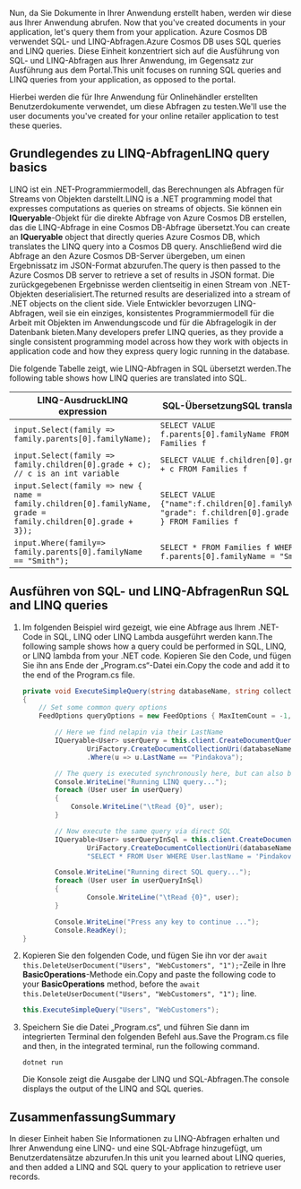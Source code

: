 <span data-ttu-id="f1952-101"><!--TODO: Explain how to do ExecuteNext (pages closer to SDK imp) vs ToList (continuation token)--> Nun, da Sie Dokumente in Ihrer Anwendung erstellt haben, werden wir diese aus Ihrer Anwendung abrufen.</span><span class="sxs-lookup"><span data-stu-id="f1952-101"><!--TODO: Explain how to do ExecuteNext (pages closer to SDK imp) vs ToList (continuation token)--> Now that you've created documents in your application, let's query them from your application.</span></span> <span data-ttu-id="f1952-102">Azure Cosmos DB verwendet SQL- und LINQ-Abfragen.</span><span class="sxs-lookup"><span data-stu-id="f1952-102">Azure Cosmos DB uses SQL queries and LINQ queries.</span></span> <span data-ttu-id="f1952-103">Diese Einheit konzentriert sich auf die Ausführung von SQL- und LINQ-Abfragen aus Ihrer Anwendung, im Gegensatz zur Ausführung aus dem Portal.</span><span class="sxs-lookup"><span data-stu-id="f1952-103">This unit focuses on running SQL queries and LINQ queries from your application, as opposed to the portal.</span></span>

<span data-ttu-id="f1952-104">Hierbei werden die für Ihre Anwendung für Onlinehändler erstellten Benutzerdokumente verwendet, um diese Abfragen zu testen.</span><span class="sxs-lookup"><span data-stu-id="f1952-104">We'll use the user documents you've created for your online retailer application to test these queries.</span></span>

## <a name="linq-query-basics"></a><span data-ttu-id="f1952-105">Grundlegendes zu LINQ-Abfragen</span><span class="sxs-lookup"><span data-stu-id="f1952-105">LINQ query basics</span></span>

<span data-ttu-id="f1952-106">LINQ ist ein .NET-Programmiermodell, das Berechnungen als Abfragen für Streams von Objekten darstellt.</span><span class="sxs-lookup"><span data-stu-id="f1952-106">LINQ is a .NET programming model that expresses computations as queries on streams of objects.</span></span> <span data-ttu-id="f1952-107">Sie können ein **IQueryable**-Objekt für die direkte Abfrage von Azure Cosmos DB erstellen, das die LINQ-Abfrage in eine Cosmos DB-Abfrage übersetzt.</span><span class="sxs-lookup"><span data-stu-id="f1952-107">You can create an **IQueryable** object that directly queries Azure Cosmos DB, which translates the LINQ query into a Cosmos DB query.</span></span> <span data-ttu-id="f1952-108">Anschließend wird die Abfrage an den Azure Cosmos DB-Server übergeben, um einen Ergebnissatz im JSON-Format abzurufen.</span><span class="sxs-lookup"><span data-stu-id="f1952-108">The query is then passed to the Azure Cosmos DB server to retrieve a set of results in JSON format.</span></span> <span data-ttu-id="f1952-109">Die zurückgegebenen Ergebnisse werden clientseitig in einen Stream von .NET-Objekten deserialisiert.</span><span class="sxs-lookup"><span data-stu-id="f1952-109">The returned results are deserialized into a stream of .NET objects on the client side.</span></span> <span data-ttu-id="f1952-110">Viele Entwickler bevorzugen LINQ-Abfragen, weil sie ein einziges, konsistentes Programmiermodell für die Arbeit mit Objekten im Anwendungscode und für die Abfragelogik in der Datenbank bieten.</span><span class="sxs-lookup"><span data-stu-id="f1952-110">Many developers prefer LINQ queries, as they provide a single consistent programming model across how they work with objects in application code and how they express query logic running in the database.</span></span>

<span data-ttu-id="f1952-111">Die folgende Tabelle zeigt, wie LINQ-Abfragen in SQL übersetzt werden.</span><span class="sxs-lookup"><span data-stu-id="f1952-111">The following table shows how LINQ queries are translated into SQL.</span></span>

| <span data-ttu-id="f1952-112">LINQ-Ausdruck</span><span class="sxs-lookup"><span data-stu-id="f1952-112">LINQ expression</span></span> | <span data-ttu-id="f1952-113">SQL-Übersetzung</span><span class="sxs-lookup"><span data-stu-id="f1952-113">SQL translation</span></span> |
|---|---|
| `input.Select(family => family.parents[0].familyName);`| `SELECT VALUE f.parents[0].familyName FROM Families f` |
|`input.Select(family => family.children[0].grade + c); // c is an int variable` | `SELECT VALUE f.children[0].grade + c FROM Families f` |
|`input.Select(family => new { name = family.children[0].familyName, grade = family.children[0].grade + 3});`| `SELECT VALUE {"name":f.children[0].familyName, "grade": f.children[0].grade + 3 } FROM Families f`|
|`input.Where(family=> family.parents[0].familyName == "Smith");`|`SELECT * FROM Families f WHERE f.parents[0].familyName = "Smith"`|

## <a name="run-sql-and-linq-queries"></a><span data-ttu-id="f1952-114">Ausführen von SQL- und LINQ-Abfragen</span><span class="sxs-lookup"><span data-stu-id="f1952-114">Run SQL and LINQ queries</span></span>

1. <span data-ttu-id="f1952-115">Im folgenden Beispiel wird gezeigt, wie eine Abfrage aus Ihrem .NET-Code in SQL, LINQ oder LINQ Lambda ausgeführt werden kann.</span><span class="sxs-lookup"><span data-stu-id="f1952-115">The following sample shows how a query could be performed in SQL, LINQ, or LINQ lambda from your .NET code.</span></span> <span data-ttu-id="f1952-116">Kopieren Sie den Code, und fügen Sie ihn ans Ende der „Program.cs“-Datei ein.</span><span class="sxs-lookup"><span data-stu-id="f1952-116">Copy the code and add it to the end of the Program.cs file.</span></span>

    ```csharp
    private void ExecuteSimpleQuery(string databaseName, string collectionName)
    {
        // Set some common query options
        FeedOptions queryOptions = new FeedOptions { MaxItemCount = -1, EnableCrossPartitionQuery = true };
    
            // Here we find nelapin via their LastName
            IQueryable<User> userQuery = this.client.CreateDocumentQuery<User>(
                    UriFactory.CreateDocumentCollectionUri(databaseName, collectionName), queryOptions)
                    .Where(u => u.LastName == "Pindakova");
    
            // The query is executed synchronously here, but can also be executed asynchronously via the IDocumentQuery<T> interface
            Console.WriteLine("Running LINQ query...");
            foreach (User user in userQuery)
            {
                Console.WriteLine("\tRead {0}", user);
            }
    
            // Now execute the same query via direct SQL
            IQueryable<User> userQueryInSql = this.client.CreateDocumentQuery<User>(
                    UriFactory.CreateDocumentCollectionUri(databaseName, collectionName), 
                    "SELECT * FROM User WHERE User.lastName = 'Pindakova'", queryOptions );
    
            Console.WriteLine("Running direct SQL query...");
            foreach (User user in userQueryInSql)
            {
                    Console.WriteLine("\tRead {0}", user);
            }
    
            Console.WriteLine("Press any key to continue ...");
            Console.ReadKey();
    }
    ```

1. <span data-ttu-id="f1952-117">Kopieren Sie den folgenden Code, und fügen Sie ihn vor der `await this.DeleteUserDocument("Users", "WebCustomers", "1");`-Zeile in Ihre **BasicOperations**-Methode ein.</span><span class="sxs-lookup"><span data-stu-id="f1952-117">Copy and paste the following code to your **BasicOperations** method, before the `await this.DeleteUserDocument("Users", "WebCustomers", "1");` line.</span></span>

    ```csharp
    this.ExecuteSimpleQuery("Users", "WebCustomers");
    ```

1. <span data-ttu-id="f1952-118">Speichern Sie die Datei „Program.cs“, und führen Sie dann im integrierten Terminal den folgenden Befehl aus.</span><span class="sxs-lookup"><span data-stu-id="f1952-118">Save the Program.cs file and then, in the integrated terminal, run the following command.</span></span>
    
    ```
    dotnet run
    ```

    <span data-ttu-id="f1952-119">Die Konsole zeigt die Ausgabe der LINQ und SQL-Abfragen.</span><span class="sxs-lookup"><span data-stu-id="f1952-119">The console displays the output of the LINQ and SQL queries.</span></span>

## <a name="summary"></a><span data-ttu-id="f1952-120">Zusammenfassung</span><span class="sxs-lookup"><span data-stu-id="f1952-120">Summary</span></span>

<span data-ttu-id="f1952-121">In dieser Einheit haben Sie Informationen zu LINQ-Abfragen erhalten und Ihrer Anwendung eine LINQ- und eine SQL-Abfrage hinzugefügt, um Benutzerdatensätze abzurufen.</span><span class="sxs-lookup"><span data-stu-id="f1952-121">In this unit you learned about LINQ queries, and then added a LINQ and SQL query to your application to retrieve user records.</span></span>